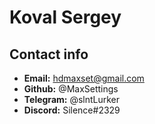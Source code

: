# Koval Sergey

## Contact info

- **Email:** hdmaxset@gmail.com
- **Github:** @MaxSettings
- **Telegram:** @slntLurker
- **Discord:** Silence#2329